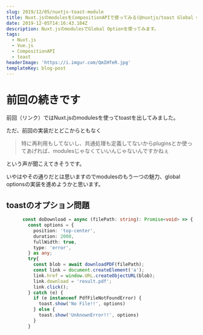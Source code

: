 ```yaml
---
slug: 2019/12/05/nuxtjs-toast-module
title: Nuxt.jsのmodulesをCompositionAPIで使ってみる(@nuxtjs/toast Global Option編)
date: 2019-12-05T14:16:43.104Z
description: Nuxt.jsのmodulesでGlobal Optionを使ってみます。
tags:
  - Nuxt.js
  - Vue.js
  - CompositionAPI
  - toast
headerImage: 'https://i.imgur.com/QmIHfeR.jpg'
templateKey: blog-post
---
```

# 前回の続きです

前回（リンク）ではNuxt.jsのmodulesを使ってtoastを出してみました。

ただ、前回の実装だとどこからともなく

> 特に再利用もしてないし、共通処理も定義してないからpluginsとか使ってあげれば、modulesじゃなくていいんじゃないんですかねぇ

という声が聞こえてきそうです。

いやはやその通りだとは思いますのでmodulesのもう一つの魅力、global optionsの実装を進めようかと思います。

## toastのオプション問題

```typescript
      const doDownload = async (filePath: string): Promise<void> => {
        const options = {
          position: 'top-center',
          duration: 2000,
          fullWidth: true,
          type: 'error',
        } as any;
        try{
          const blob = await downloadPDF(filePath);
          const link = document.createElement('a');
          link.href = window.URL.createObjectURL(blob);
          link.download = 'result.pdf';
          link.click();
        } catch (e) {
          if (e instanceof PdfFileNotFoundError) {
            toast.show('No File!!', options)
          } else {
            toast.show('UnknownError!!', options)
          }
        }
```


